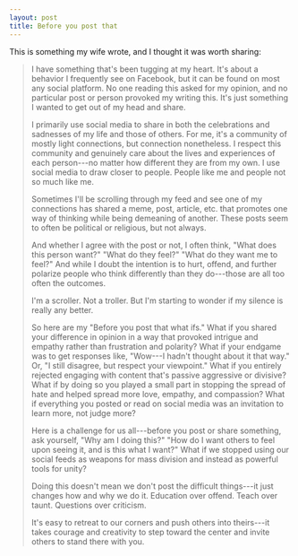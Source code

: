```yaml
---
layout: post
title: Before you post that
---
```


This is something my wife wrote, and I thought it was worth sharing:

> I have something that's been tugging at my heart. It's about a behavior I frequently see on Facebook, but it can be found on most any social platform. No one reading this asked for my opinion, and no particular post or person provoked my writing this. It's just something I wanted to get out of my head and share.
>
> I primarily use social media to share in both the celebrations and sadnesses of my life and those of others. For me, it's a community of mostly light connections, but connection nonetheless. I respect this community and genuinely care about the lives and experiences of each person---no matter how different they are from my own. I use social media to draw closer to people. People like me and people not so much like me.
>
> Sometimes I'll be scrolling through my feed and see one of my connections has shared a meme, post, article, etc. that promotes one way of thinking while being demeaning of another. These posts seem to often be political or religious, but not always.
>
> And whether I agree with the post or not, I often think, "What does this person want?" "What do they feel?" "What do they want me to feel?" And while I doubt the intention is to hurt, offend, and further polarize people who think differently than they do---those are all too often the outcomes.
>
> I'm a scroller. Not a troller. But I'm starting to wonder if my silence is really any better.
>
> So here are my "Before you post that what ifs." What if you shared your difference in opinion in a way that provoked intrigue and empathy rather than frustration and polarity? What if your endgame was to get responses like, "Wow---I hadn't thought about it that way." Or, "I still disagree, but respect your viewpoint." What if you entirely rejected engaging with content that's passive aggressive or divisive? What if by doing so you played a small part in stopping the spread of hate and helped spread more love, empathy, and compassion? What if everything you posted or read on social media was an invitation to learn more, not judge more?
>
> Here is a challenge for us all---before you post or share something, ask yourself, "Why am I doing this?" "How do I want others to feel upon seeing it, and is this what I want?" What if we stopped using our social feeds as weapons for mass division and instead as powerful tools for unity?
>
> Doing this doesn't mean we don't post the difficult things---it just changes how and why we do it. Education over offend. Teach over taunt. Questions over criticism.
>
> It's easy to retreat to our corners and push others into theirs---it takes courage and creativity to step toward the center and invite others to stand there with you.
